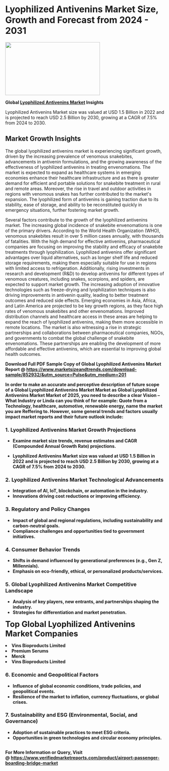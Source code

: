 <H1>Lyophilized Antivenins Market Size, Growth and Forecast from 2024 - 2031</H1><img class="aligncenter size-medium wp-image-584254" src="https://thirdeyenews.in/wp-content/uploads/2024/09/Global-Market-Research-300x168.jpeg" alt="" width="300" height="168" /><p><strong>Global&nbsp;<a href="https://www.marketsizeandtrends.com/download-sample/852932/&amp;utm_source=Pulse&amp;utm_medium=201">Lyophilized Antivenins Market</a> Insights</strong></p><p>Lyophilized Antivenins Market size was valued at USD 1.5 Billion in 2022 and is projected to reach USD 2.5 Billion by 2030, growing at a CAGR of 7.5% from 2024 to 2030.</p><p><h2>Market Growth Insights</h2> <p>The global lyophilized antivenins market is experiencing significant growth, driven by the increasing prevalence of venomous snakebites, advancements in antivenin formulations, and the growing awareness of the effectiveness of lyophilized antivenins in treating envenomations. The market is expected to expand as healthcare systems in emerging economies enhance their healthcare infrastructure and as there is greater demand for efficient and portable solutions for snakebite treatment in rural and remote areas. Moreover, the rise in travel and outdoor activities in regions with venomous snakes has further contributed to the market's expansion. The lyophilized form of antivenins is gaining traction due to its stability, ease of storage, and ability to be reconstituted quickly in emergency situations, further fostering market growth.</p> <p><strong></strong></p> <p>Several factors contribute to the growth of the lyophilized antivenins market. The increasing global incidence of snakebite envenomations is one of the primary drivers. According to the World Health Organization (WHO), venomous snakebites result in over 5 million cases annually, with thousands of fatalities. With the high demand for effective antivenins, pharmaceutical companies are focusing on improving the stability and efficacy of snakebite treatments through lyophilization. Lyophilized antivenins offer significant advantages over liquid alternatives, such as longer shelf life and reduced storage requirements, making them especially suitable for use in regions with limited access to refrigeration. Additionally, rising investments in research and development (R&D) to develop antivenins for different types of venomous creatures, including snakes, scorpions, and spiders, are expected to support market growth. The increasing adoption of innovative technologies such as freeze-drying and lyophilization techniques is also driving improvements in antivenin quality, leading to better treatment outcomes and reduced side effects. Emerging economies in Asia, Africa, and Latin America are projected to be key growth regions, as they face high rates of venomous snakebites and other envenomations. Improved distribution channels and healthcare access in these areas are helping to expand the reach of lyophilized antivenins, making them more accessible in remote locations. The market is also witnessing a rise in strategic partnerships and collaborations between pharmaceutical companies, NGOs, and governments to combat the global challenge of snakebite envenomations. These partnerships are enabling the development of more affordable and effective antivenins, which are essential to improving global health outcomes. <p><strong></p><p><span class=""><strong>Download Full PDF Sample Copy of Global Lyophilized Antivenins Market Report</strong> @ <a href="https://www.marketsizeandtrends.com/download-sample/852932/&amp;utm_source=Pulse&amp;utm_medium=201" target="_blank">https://www.marketsizeandtrends.com/download-sample/852932/&amp;utm_source=Pulse&amp;utm_medium=201</a></span></p><p>In order to make an accurate and perceptive description of future scope of a Global&nbsp;Lyophilized Antivenins Market Market as Global&nbsp;Lyophilized Antivenins Market Market of 2025, you need to describe a clear Vision &ndash; What Industry or Linda can you think of for example: Quote from a Technology, healthcare, automotive, renewable energy, name the market you are Reffering to. However, some general trends and factors usually impact market reports and their future outlook include:</p><h3>1.&nbsp;<strong>Lyophilized Antivenins Market Growth Projections</strong></h3><ul><li>Examine market size trends, revenue estimates and CAGR (Compounded Annual Growth Rate) projections.</li><li><p>Lyophilized Antivenins Market size was valued at USD 1.5 Billion in 2022 and is projected to reach USD 2.5 Billion by 2030, growing at a CAGR of 7.5% from 2024 to 2030.</p></li></ul><h3>2.&nbsp;<strong>Lyophilized Antivenins Market Technological Advancements</strong></h3><ul><li>Integration of AI, IoT, blockchain, or automation in the industry.</li><li>Innovations driving cost reductions or improving efficiency.</li></ul><h3>3.&nbsp;<strong>Regulatory and Policy Changes</strong></h3><ul><li>Impact of global and regional regulations, including sustainability and carbon-neutral goals.</li><li>Compliance challenges and opportunities tied to government initiatives.</li></ul><h3>4.&nbsp;<strong>Consumer Behavior Trends</strong></h3><ul><li>Shifts in demand influenced by generational preferences (e.g., Gen Z, Millennials).</li><li>Emphasis on eco-friendly, ethical, or personalized products/services.</li></ul><h3>5.&nbsp;<strong>Global Lyophilized Antivenins Market Competitive Landscape</strong></h3><ul><li>Analysis of key players, new entrants, and partnerships shaping the industry.</li><li>Strategies for differentiation and market penetration.</li></ul><p data-pm-slice="1 1 []"><span style="color: inherit; font-family: inherit; font-size: 25px;">Top Global Lyophilized Antivenins Market Companies</span></p><div class="" data-test-id=""><p><li>Vins Bioproducts Limited</li><li> Premium Serums</li><li> Merck</li><li> Vins Bioproducts Limited</li></p></div><h3>6.&nbsp;<strong>Economic and Geopolitical Factors</strong></h3><ul><li>Influence of global economic conditions, trade policies, and geopolitical events.</li><li>Resilience of the market to inflation, currency fluctuations, or global crises.</li></ul><h3>7.&nbsp;<strong>Sustainability and ESG (Environmental, Social, and Governance)</strong></h3><ul><li>Adoption of sustainable practices to meet ESG criteria.</li><li>Opportunities in green technologies and circular economy principles.</li></ul><h2><strong style="font-size: 14px;">For More Information or Query, Visit @&nbsp;</strong><a style="background-color: #ffffff; font-size: 14px;" href="https://www.marketsizeandtrends.com/report/lyophilized-antivenins-market/" target="_blank">https://www.verifiedmarketreports.com/product/airport-passenger-boarding-bridge-market</a></h2>
